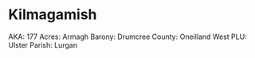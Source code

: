 # Kilmagamish

AKA: 177
Acres: Armagh
Barony: Drumcree
County: Oneilland West
PLU: Ulster
Parish: Lurgan